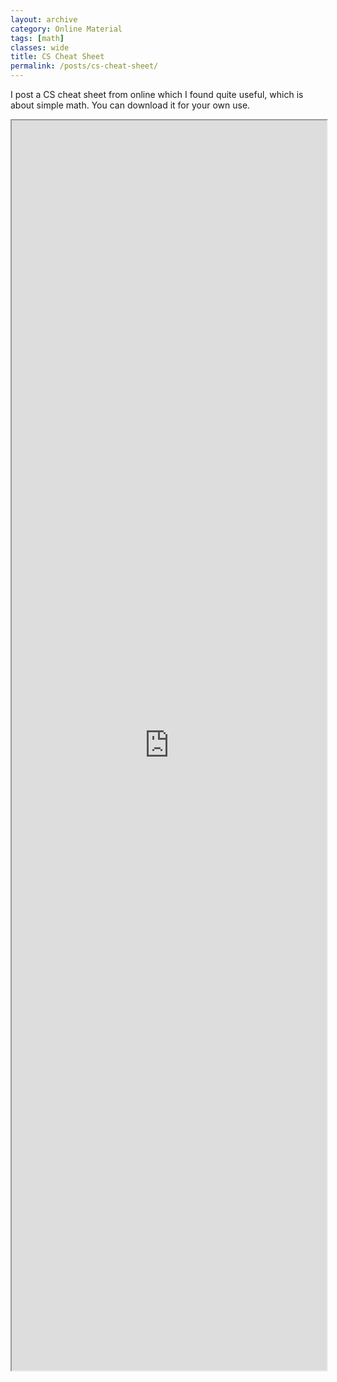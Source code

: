 ```yaml
---
layout: archive
category: Online Material
tags: [math]
classes: wide
title: CS Cheat Sheet
permalink: /posts/cs-cheat-sheet/
---
```

I post a CS cheat sheet from online which I found quite useful, which is about simple math. You can download it for your own use. 

<iframe src="https://wei2624.github.io//download/cheat_sheet_cs.pdf" width="100%" height="2000em"></iframe>
